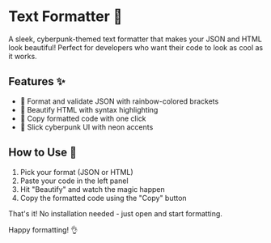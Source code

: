 # Text Formatter 🎨

A sleek, cyberpunk-themed text formatter that makes your JSON and HTML look beautiful! Perfect for developers who want their code to look as cool as it works.

## Features ✨

- 🔷 Format and validate JSON with rainbow-colored brackets
- 🔷 Beautify HTML with syntax highlighting
- 🔷 Copy formatted code with one click
- 🔷 Slick cyberpunk UI with neon accents

## How to Use 🚀

1. Pick your format (JSON or HTML)
2. Paste your code in the left panel
3. Hit "Beautify" and watch the magic happen
4. Copy the formatted code using the "Copy" button

That's it! No installation needed - just open and start formatting.

Happy formatting! 👌